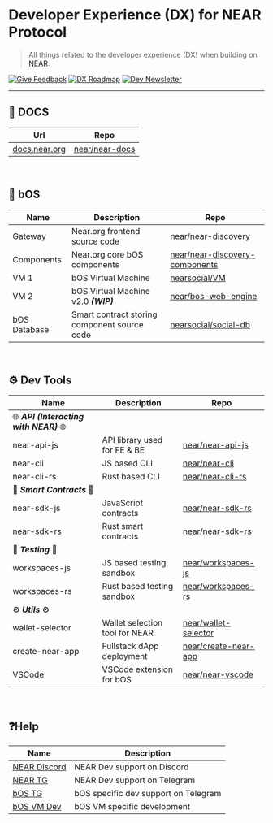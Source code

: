 # Developer Experience (DX) for NEAR Protocol

> All things related to the developer experience (DX) when building on [NEAR](https://near.org).

[![Give Feedback](https://img.shields.io/badge/Give_Feedback_/_Report_Issue-blue)](https://github.com/near/DX/issues/new/choose)
[![DX Roadmap](https://img.shields.io/badge/DX_Roadmap-green)](https://github.com/orgs/near/projects/75/views/1?pane=info)
[![Dev Newsletter](https://img.shields.io/badge/Developer_Newsletter-red)]()

___

## 📂 DOCS

| Url | Repo |
| ----------- | ----------- |
| [docs.near.org](https://docs.near.org)   |[near/near-docs](https://github.com/near/near-docs)|

<br/>

## 🚀 bOS  

| Name      | Description | Repo |
| ----------- | ----------- | --- |
| Gateway     | Near.org frontend source code  |[near/near-discovery](https://github.com/near/near-discovery)|
| Components | Near.org core bOS components | [near/near-discovery-components](https://github.com/near/near-discovery-components)
| VM 1   | bOS Virtual Machine  | [nearsocial/VM](https://github.com/NearSocial/VM) |
| VM 2 | bOS Virtual Machine v2.0 ***(WIP)*** | [near/bos-web-engine](https://github.com/near/bos-web-engine) |
| bOS Database | Smart contract storing component source code | [nearsocial/social-db](https://github.com/NearSocial/social-db)

<br/>

## ⚙️ Dev Tools  

| Name      | Description | Repo |
| ----------- | ----------- | --- |
| 🌐 ***API (Interacting with NEAR)*** 🌐|
| near-api-js | API library used for FE & BE |[near/near-api-js](https://github.com/near)|
| near-cli | JS based CLI | [near/near-cli](https://github.com/near/near-cli)|
| near-cli-rs| Rust based CLI | [near/near-cli-rs](https://github.com/near/near-cli-rs)
| 📝 ***Smart Contracts*** 📝|
| near-sdk-js|JavaScript contracts| [near/near-sdk-rs](https://github.com/near/near-sdk-rs)|
| near-sdk-rs|Rust smart contracts| [near/near-sdk-rs](https://github.com/near/near-sdk-rs)|
|🧪 ***Testing*** 🧪|
| workspaces-js|JS based testing sandbox |[near/workspaces-js](https://github.com/near/workspaces-js)|
| workspaces-rs|Rust based testing sandbox|[near/workspaces-rs](https://github.com/near/workspaces-rs)|
|⚙️ ***Utils*** ⚙️|
| wallet-selector |Wallet selection tool for NEAR|[near/wallet-selector](https://github.com/near/wallet-selector)|
| create-near-app |Fullstack dApp deployment|[near/create-near-app](https://github.com/near/create-near-app)|
| VSCode | VSCode extension for bOS | [near/near-vscode](https://github.com/near/near-vscode) |

</br>

## ❓Help
| Name      | Description |
| ----------- | ----------- |
| [NEAR Discord](http://near.chat) | NEAR Dev support on Discord |
| [NEAR TG](https://t.me/neardev)| NEAR Dev support on Telegram |
| [bOS TG](https://t.me/NEARisBOS) | bOS specific dev support on Telegram |
| [bOS VM Dev](https://t.me/NearSocialDev)| bOS VM specific development |

